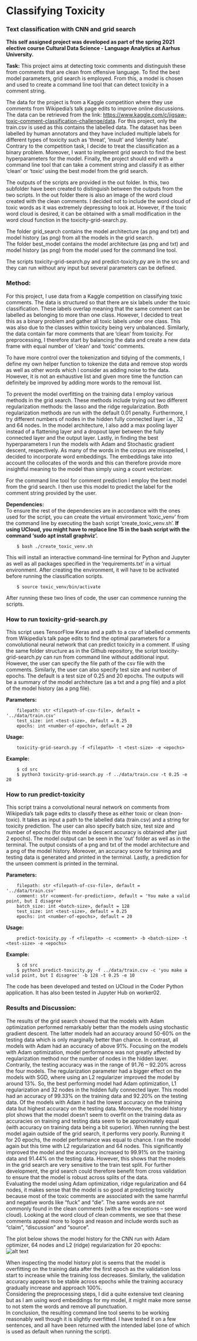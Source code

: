 # Classifying Toxicity
### Text classification with CNN and grid search
**This self assigned project was developed as part of the spring 2021 elective course Cultural Data Science - Language Analytics at Aarhus University.** <br>

__Task:__ This project aims at detecting toxic comments and distinguish these from comments that are clean from offensive language. To find the best model parameters, grid search is employed. 
From this, a model is chosen and used to create a command line tool that can detect toxicity in a comment string.

The data for the project is from a Kaggle competition where they use comments from Wikipedia’s talk page edits to improve online discussions. 
The data can be retrieved from the link: https://www.kaggle.com/c/jigsaw-toxic-comment-classification-challenge/data. For this project, only the train.csv is used as this contains the labelled data.
The dataset has been labelled by human annotators and they have included multiple labels for different types of toxicity such as ‘threat’, ‘insult’ and ‘identity hate’. 
Contrary to the competition task, I decide to treat the classification as a binary problem. Moreover, I want to implement grid search to find the best hyperparameters for the model.
Finally, the project should end with a command line tool that can take a comment string and classify it as either ‘clean’ or ‘toxic’ using the best model from the grid search.

The outputs of the scripts are provided in the out folder. In this, two subfolder have been created to distinguish between the outputs from the two scripts. 
In the out folder there is also an image of the word cloud created with the clean comments. I decided not to include the word cloud of toxic words as it was extremely depressing to look at. 
However, if the toxic word cloud is desired, it can be obtained with a small modification in the word cloud function in the toxicity-grid-search.py.

The folder grid_search contains the model architecture (as png and txt) and model history (as png) from all the models in the grid search.  
The folder best_model contains the model architecture (as png and txt) and model history (as png) from the model used for the command line tool.

The scripts toxicity-grid-search.py and predict-toxicity.py are in the src and they can run without any input but several parameters can be defined. <br>

### Method: <br>
For this project, I use data from a Kaggle competition on classifying toxic comments. The data is structured so that there are six labels under the toxic classification. 
These labels overlap meaning that the same comment can be labelled as belonging to more than one class. However, I decided to treat this as a binary problem and gather all toxic labels under one class. 
This was also due to the classes within toxicity being very unbalanced. Similarly, the data contain far more comments that are ‘clean’ from toxicity. 
For preprocessing, I therefore start by balancing the data and create a new data frame with equal number of ‘clean’ and ‘toxic’ comments. <br>

To have more control over the tokenization and tidying of the comments, I define my own helper function to tokenize the data and remove stop words as well as other words which I consider as adding noise to the data. 
However, it is not an exhaustive list and given more time the function can definitely be improved by adding more words to the removal list. <br>

To prevent the model overfitting on the training data I employ various methods in the grid search. These methods include trying out two different regularization methods: the lasso and the ridge regularization. 
Both regularization methods are run with the default 0.01 penalty. Furthermore, I try different numbers of nodes in the hidden fully connected layer i.e., 32 and 64 nodes. 
In the model architecture, I also add a max pooling layer instead of a flattening layer and a dropout layer between the fully connected layer and the output layer. 
Lastly, in finding the best hyperparameters I run the models with Adam and Stochastic gradient descent, respectively. 
As many of the words in the corpus are misspelled, I decided to incorporate word embeddings. The embeddings take into account the collocates of the words and this can therefore provide more insightful meaning to the model than simply using a count vectorizer. <br>

For the command line tool for comment prediction I employ the best model from the grid search. I then use this model to predict the label for the comment string provided by the user.




__Dependencies:__ <br>
To ensure the rest of the dependencies are in accordance with the ones used for the script, you can create the virtual environment ‘toxic_venv’ from the command line by executing the bash script ‘create_toxic_venv.sh’. **If using UCloud, you might have to replace line 15 in the bash script with the command ‘sudo apt install graphviz’.**
```
    $ bash ./create_toxic_venv.sh
```
This will install an interactive command-line terminal for Python and Jupyter as well as all packages specified in the ‘requirements.txt’ in a virtual environment. 
After creating the environment, it will have to be activated before running the classification scripts.
```    
    $ source toxic_venv/bin/activate
```
After running these two lines of code, the user can commence running the scripts. <br>

### How to run toxicity-grid-search.py <br>

This script uses TensorFlow Keras and a path to a csv of labelled comments from Wikipedia’s talk page edits to find the optimal parameters for a convolutional neural network that can predict toxicity in a comment. 
If using the same folder structure as in the Github repository, the script toxicity-grid-search.py can run from command line without additional input. 
However, the user can specify the file path of the csv file with the comments. Similarly, the user can also specify test size and number of epochs. 
The default is a test size of 0.25 and 20 epochs. 
The outputs will be a summary of the model architecture (as a txt and a png file) and a plot of the model history (as a png file).  <br>

__Parameters:__ <br>
```
    filepath: str <filepath-of-csv-file>, default = '../data/train.csv'
    test_size: int <test-size>, default = 0.25
    epochs: int <number-of-epochs>, default = 20

```
    
__Usage:__ <br>
```
    toxicity-grid-search.py -f <filepath> -t <test-size> -e <epochs> 
```
    
__Example:__ <br>
```
    $ cd src
    $ python3 toxicity-grid-search.py -f ../data/train.csv -t 0.25 -e 20

```


### How to run predict-toxicity <br>

This script trains a convolutional neural network on comments from Wikipedia’s talk page edits to classify these as either toxic or clean (non-toxic). 
It takes as input a path to the labelled data (train.csv) and a string for toxicity prediction. 
The user can also specify batch size, test size and number of epochs (for this model a descent accuracy is obtained after just 2 epochs). 
The model output can be seen in the 'out' folder as well as in the terminal. The output consists of a png and txt of the model architecture and a png of the model history. 
Moreover, an accuracy score for training and testing data is generated and printed in the terminal. 
Lastly, a prediction for the unseen comment is printed in the terminal.  <br>

__Parameters:__ <br>
```
    filepath: str <filepath-of-csv-file>, default = '../data/train.csv'
    comment: str <comment-for-prediction>, default = 'You make a valid point, but I disagree'
    batch_size: int <batch-size>, default = 128
    test_size: int <test-size>, default = 0.25
    epochs: int <number-of-epochs>, default = 20

```
    
__Usage:__ <br>
```
    predict-toxicity.py -f <filepath> -c <comment> -b <batch-size> -t <test-size> -e <epochs>
```
    
__Example:__ <br>
```
    $ cd src
    $ python3 predict-toxicity.py -f ../data/train.csv -c 'you make a valid point, but I disagree' -b 128 -t 0.25 -e 10

```
The code has been developed and tested on UCloud in the Coder Python application. It has also been tested in Jupyter Hub on worker02. 

### Results and Discussion:
The results of the grid search showed that the models with Adam optimization performed remarkably better than the models using stochastic gradient descent. 
The latter models had an accuracy around 50-60% on the testing data which is only marginally better than chance. In contrast, all models with Adam had an accuracy of above 91%. 
Focusing on the models with Adam optimization, model performance was not greatly affected by regularization method nor the number of nodes in the hidden layer. 
Contrarily, the testing accuracy was in the range of 91.76 – 92.20% across the four models. 
The regularization parameter had a bigger effect on the models with SGD, where using an L2 regularizer improved the model by around 13%. 
So, the best performing model had Adam optimization, L1 regularization and 32 nodes in the hidden fully connected layer. 
This model had an accuracy of 99.33% on the training data and 92.20% on the testing data. Of the models with Adam it had the lowest accuracy on the training data but highest accuracy on the testing data. 
Moreover, the model history plot shows that the model doesn’t seem to overfit on the training data as accuracies on training and testing data seem to be approximately equal (with accuracy on training data being a bit superior). 
When running the best model again outside of the grid search, it performs very poorly. Running it for 20 epochs, the model performance was equal to chance. 
I ran the model again but this time with L2 regularization and 64 nodes. This significantly improved the model and the accuracy increased to 99.91% on the training data and 91.44% on the testing data. 
However, this shows that the models in the grid search are very sensitive to the train test split. 
For further development, the grid search could therefore benefit from cross validation to ensure that the model is robust across splits of the data. <br>
Evaluating the model using Adam optimization, ridge regularization and 64 nodes, it makes sense that the model is so good at predicting toxicity because most of the toxic comments are associated with the same harmful and negative words like “fuck” and “die”. 
The same words are not commonly found in the clean comments (with a few exceptions – see word cloud). 
Looking at the word cloud of clean comments, we see that these comments appeal more to logos and reason and include words such as “claim”, “discussion” and “source”. 

The plot below shows the model history for the CNN run with Adam optimizer, 64 nodes and L2 (ridge) regularization for 20 epochs: <br>
![alt text](https://github.com/miemartinez/ToxicCommentsClassification/blob/main/out/best_model/best_model_history.png?raw=true) <br>

When inspecting the model history plot is seems that the model is overfitting on the training data after the first epoch as the validation loss start to increase while the training loss decreases. 
Similarly, the validation accuracy appears to be stable across epochs while the training accuracy gradually increase and approach 100%. <br>
Considering the preprocessing steps, I did a quite extensive text cleaning but as I am using word embeddings for my model, it might make more sense to not stem the words and remove all punctuation. <br>
In conclusion, the resulting command line tool seems to be working reasonably well though it is slightly overfitted. 
I have tested it on a few sentences, and all have been returned with the intended label (one of which is used as default when running the script).

